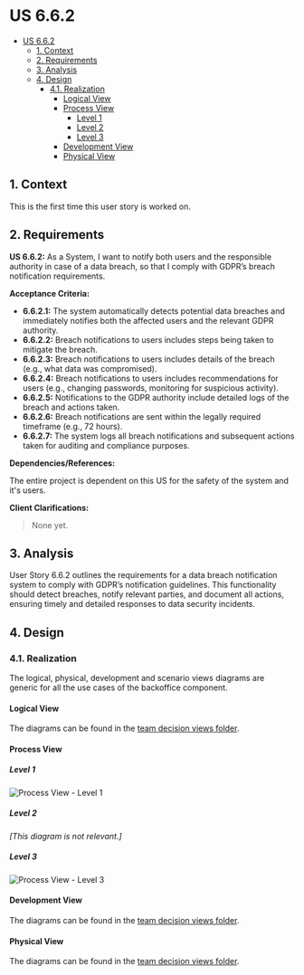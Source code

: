 # US 6.6.2

<!-- TOC -->
* [US 6.6.2](#us-662)
  * [1. Context](#1-context)
  * [2. Requirements](#2-requirements)
  * [3. Analysis](#3-analysis)
  * [4. Design](#4-design)
    * [4.1. Realization](#41-realization)
      * [Logical View](#logical-view)
      * [Process View](#process-view)
        * [Level 1](#level-1)
        * [Level 2](#level-2)
        * [Level 3](#level-3)
      * [Development View](#development-view)
      * [Physical View](#physical-view)
<!-- TOC -->


## 1. Context

This is the first time this user story is worked on.

## 2. Requirements

**US 6.6.2:** As a System, I want to notify both users and the responsible authority in case of a data breach, so that I comply with GDPR’s breach notification requirements.

**Acceptance Criteria:**

- **6.6.2.1:** The system automatically detects potential data breaches and immediately notifies both the affected users and the relevant GDPR authority. 
- **6.6.2.2:** Breach notifications to users includes steps being taken to mitigate the breach.  
- **6.6.2.3:** Breach notifications to users includes details of the breach (e.g., what data was compromised). 
- **6.6.2.4:** Breach notifications to users includes recommendations for users (e.g., changing passwords, monitoring for suspicious activity). 
- **6.6.2.5:** Notifications to the GDPR authority include detailed logs of the breach and actions taken. 
- **6.6.2.6:** Breach notifications are sent within the legally required timeframe (e.g., 72 hours).  
- **6.6.2.7:** The system logs all breach notifications and subsequent actions taken for auditing and compliance purposes. 

**Dependencies/References:**

The entire project is dependent on this US for the safety of the system and it's users.

**Client Clarifications:**

> None yet.

## 3. Analysis

User Story 6.6.2 outlines the requirements for a data breach notification system to comply with GDPR’s notification guidelines. This functionality should detect breaches, notify relevant parties, and document all actions, ensuring timely and detailed responses to data security incidents.

## 4. Design

### 4.1. Realization

The logical, physical, development and scenario views diagrams are generic for all the use cases of the backoffice component.

#### Logical View

The diagrams can be found in the [team decision views folder](../../team-decisions/views/general-views.md#1-logical-view).

#### Process View

##### Level 1

![Process View - Level 1]()

##### Level 2

_[This diagram is not relevant.]_

##### Level 3

![Process View - Level 3]()


#### Development View

The diagrams can be found in the [team decision views folder](../../team-decisions/views/general-views.md#3-development-view).

#### Physical View

The diagrams can be found in the [team decision views folder](../../team-decisions/views/general-views.md#4-physical-view).
